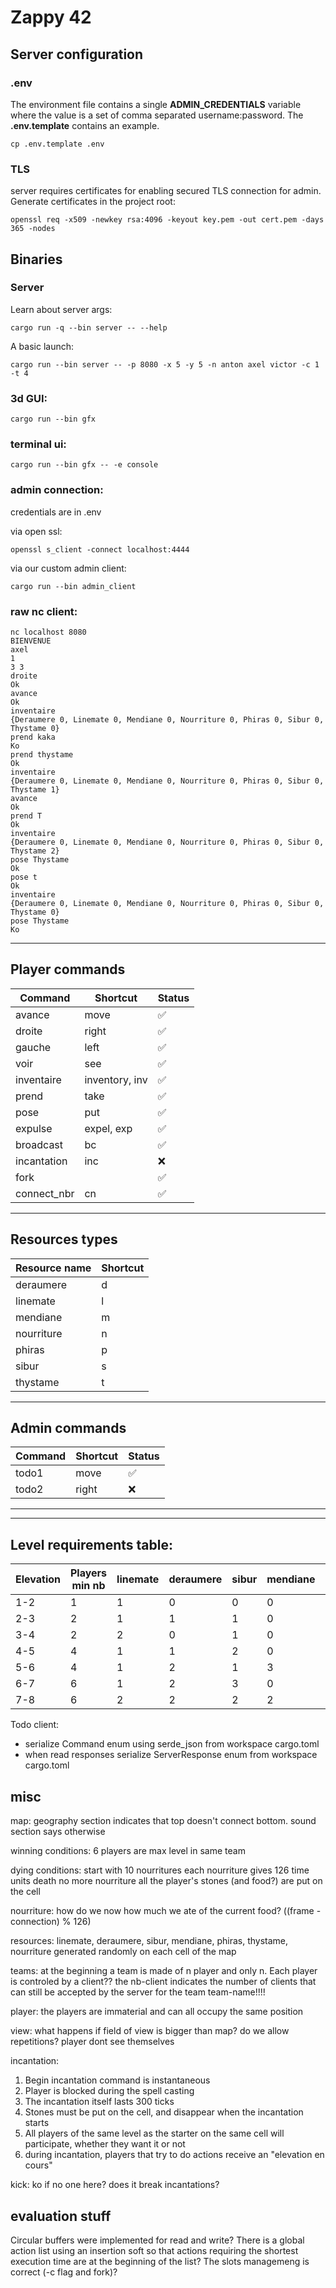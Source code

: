 # Zappy 42
## Server configuration

### .env

The environment file contains a single **ADMIN_CREDENTIALS** variable where the value is a set of comma separated
username:password. The **.env.template** contains an example.

```shell
cp .env.template .env
```

### TLS

server requires certificates for enabling secured TLS connection for admin.\
Generate certificates in the project root:

```shell
openssl req -x509 -newkey rsa:4096 -keyout key.pem -out cert.pem -days 365 -nodes
```

## Binaries

### Server

Learn about server args:
```shell
cargo run -q --bin server -- --help
```

A basic launch:
```shell
cargo run --bin server -- -p 8080 -x 5 -y 5 -n anton axel victor -c 1 -t 4
```

### 3d GUI:

```shell
cargo run --bin gfx
```

### terminal ui:

```shell
cargo run --bin gfx -- -e console
```

### admin connection:

credentials are in .env

via open ssl:

```shell
openssl s_client -connect localhost:4444
```

via our custom admin client:

```shell
cargo run --bin admin_client
```

### raw nc client:

```
nc localhost 8080
BIENVENUE
axel
1
3 3
droite
Ok
avance
Ok
inventaire    
{Deraumere 0, Linemate 0, Mendiane 0, Nourriture 0, Phiras 0, Sibur 0, Thystame 0}
prend kaka
Ko
prend thystame
Ok
inventaire
{Deraumere 0, Linemate 0, Mendiane 0, Nourriture 0, Phiras 0, Sibur 0, Thystame 1}
avance
Ok
prend T  
Ok
inventaire
{Deraumere 0, Linemate 0, Mendiane 0, Nourriture 0, Phiras 0, Sibur 0, Thystame 2}
pose Thystame
Ok
pose t
Ok
inventaire
{Deraumere 0, Linemate 0, Mendiane 0, Nourriture 0, Phiras 0, Sibur 0, Thystame 0}
pose Thystame
Ko
```

---

## Player commands

| Command     | Shortcut       | Status |
|-------------|----------------|--------|
| avance      | move           | ✅      |
| droite      | right          | ✅      |
| gauche      | left           | ✅      |
| voir        | see            | ✅      |
| inventaire  | inventory, inv | ✅      |
| prend       | take           | ✅      |
| pose        | put            | ✅      |
| expulse     | expel, exp     | ✅      |
| broadcast   | bc             | ✅      |
| incantation | inc            | ❌      |
| fork        |                | ✅      |
| connect_nbr | cn             | ✅      |

---

## Resources types

| Resource name | Shortcut |
|---------------|----------|
| deraumere     | d        |
| linemate      | l        |
| mendiane      | m        |
| nourriture    | n        |
| phiras        | p        |
| sibur         | s        |
| thystame      | t        |

---

## Admin commands

| Command | Shortcut | Status |
|---------|----------|--------|
| todo1   | move     | ✅      |
| todo2   | right    | ❌      |

---

---

## Level requirements table:

| Elevation | Players<br/>min nb | linemate | deraumere | sibur | mendiane | phiras | thystame |
|-----------|--------------------|----------|-----------|-------|----------|--------|----------|
| 1-2       | 1                  | 1        | 0         | 0     | 0        | 0      | 0        |
| 2-3       | 2                  | 1        | 1         | 1     | 0        | 0      | 0        |
| 3-4       | 2                  | 2        | 0         | 1     | 0        | 2      | 0        |
| 4-5       | 4                  | 1        | 1         | 2     | 0        | 1      | 0        |
| 5-6       | 4                  | 1        | 2         | 1     | 3        | 0      | 0        |
| 6-7       | 6                  | 1        | 2         | 3     | 0        | 1      | 0        |
| 7-8       | 6                  | 2        | 2         | 2     | 2        | 2      | 1        |

Todo client:

- serialize Command enum using serde_json from workspace cargo.toml
- when read responses serialize ServerResponse enum from workspace cargo.toml

## misc

map:
geography section indicates that top doesn't connect bottom. sound section says otherwise

winning conditions:
6 players are max level in same team

dying conditions:
start with 10 nourritures
each nourriture gives 126 time units
death no more nourriture
all the player's stones (and food?) are put on the cell

nourriture:
how do we now how much we ate of the current food? ((frame - connection) % 126)

resources:
linemate, deraumere, sibur, mendiane, phiras, thystame, nourriture generated randomly on each cell of the map

teams:
at the beginning a team is made of n player and only n. Each player is controled by a client??
the nb-client indicates the number of clients that can still be accepted by the server for the team team-name!!!!

player:
the players are immaterial and can all occupy the same position

view:
what happens if field of view is bigger than map? do we allow repetitions?
player dont see themselves

incantation:

1. Begin incantation command is instantaneous
2. Player is blocked during the spell casting
3. The incantation itself lasts 300 ticks
4. Stones must be put on the cell, and disappear when the incantation starts
5. All players of the same level as the starter on the same cell will participate, whether they want it or not
6. during incantation, players that try to do actions receive an "elevation en cours"

kick:
ko if no one here?
does it break incantations?

## evaluation stuff

Circular buffers were implemented for read and write?
There is a global action list using an insertion soft so that actions requiring the shortest execution time are at the
beginning of the list?
The slots managemeng is correct (-c flag and fork)?